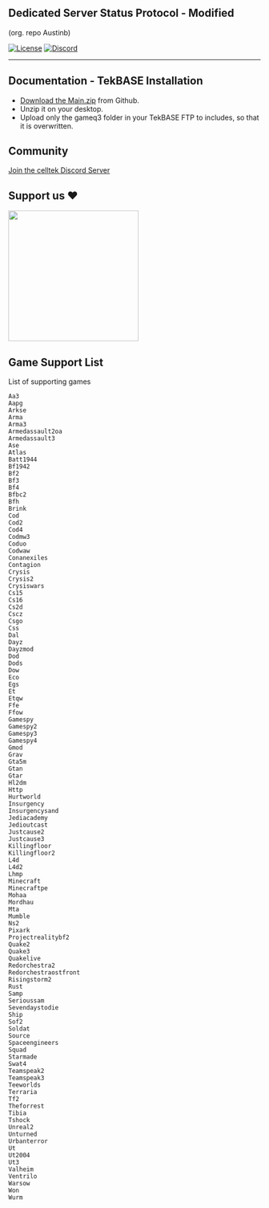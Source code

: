 ## Dedicated Server Status Protocol - Modified
(org. repo Austinb)
<p>
    <a href="https://github.com/celltek/imageserver/blob/master/LICENSE"><img src="https://img.shields.io/github/license/celltek/game.protocol" alt="License"></a>
    <a href="https://celltek.de/discord"><img src="https://img.shields.io/discord/482574071377428481.svg?label=&logo=discord&logoColor=ffffff&color=7389D8&labelColor=6A7EC2" alt="Discord"></a>
</p>

------

## Documentation - TekBASE Installation

- <a href="https://github.com/celltek/game.protocol/archive/refs/heads/main.zip">Download the Main.zip</a> from Github.
- Unzip it on your desktop.
- Upload only the gameq3 folder in your TekBASE FTP to includes, so that it is overwritten.

## Community

[Join the celltek Discord Server](https://celltek.de/discord)

## Support us ❤
<a href="https://www.buymeacoffee.com/celltek"><img src="https://cdn.buymeacoffee.com/buttons/v2/default-yellow.png" width="260px"></a>



## Game Support List

List of supporting games

```
Aa3
Aapg
Arkse
Arma
Arma3
Armedassault2oa
Armedassault3
Ase
Atlas
Batt1944
Bf1942
Bf2
Bf3
Bf4
Bfbc2
Bfh
Brink
Cod
Cod2
Cod4
Codmw3
Coduo
Codwaw
Conanexiles
Contagion
Crysis
Crysis2
Crysiswars
Cs15
Cs16
Cs2d
Cscz
Csgo
Css
Dal
Dayz
Dayzmod
Dod
Dods
Dow
Eco
Egs
Et
Etqw
Ffe
Ffow
Gamespy
Gamespy2
Gamespy3
Gamespy4
Gmod
Grav
Gta5m
Gtan
Gtar
Hl2dm
Http
Hurtworld
Insurgency
Insurgencysand
Jediacademy
Jedioutcast
Justcause2
Justcause3
Killingfloor
Killingfloor2
L4d
L4d2
Lhmp
Minecraft
Minecraftpe
Mohaa
Mordhau
Mta
Mumble
Ns2
Pixark
Projectrealitybf2
Quake2
Quake3
Quakelive
Redorchestra2
Redorchestraostfront
Risingstorm2
Rust
Samp
Serioussam
Sevendaystodie
Ship
Sof2
Soldat
Source
Spaceengineers
Squad
Starmade
Swat4
Teamspeak2
Teamspeak3
Teeworlds
Terraria
Tf2
Theforrest
Tibia
Tshock
Unreal2
Unturned
Urbanterror
Ut
Ut2004
Ut3
Valheim
Ventrilo
Warsow
Won
Wurm
```

